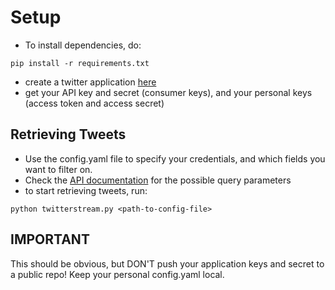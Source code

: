 # Setup
- To install dependencies, do:
```
pip install -r requirements.txt
```

- create a twitter application [here](https://dev.twitter.com/)
- get your API key and secret (consumer keys), and your personal keys (access token and access secret)

## Retrieving Tweets
- Use the config.yaml file to specify your credentials, and which fields you want to filter on.
- Check the [API documentation](https://dev.twitter.com/docs/streaming-apis/parameters) for the possible query parameters
- to start retrieving tweets, run:

```
python twitterstream.py <path-to-config-file> 
```
## IMPORTANT
This should be obvious, but DON'T push your application keys and secret to a public repo! Keep your personal config.yaml local.

